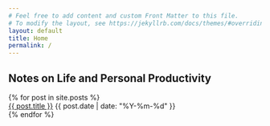 ```yaml
---
# Feel free to add content and custom Front Matter to this file.
# To modify the layout, see https://jekyllrb.com/docs/themes/#overriding-theme-defaults
layout: default
title: Home
permalink: /
---
```

## Notes on Life and Personal Productivity
<div class="post-grid">
  {% for post in site.posts %}
  <div class="post-list-element">
    <a href="{{ post.url }}" class="post-preview">{{ post.title }}</a>
    <date>{{ post.date | date: "%Y-%m-%d" }}</date>
  </div>
  {% endfor %}
</div>
